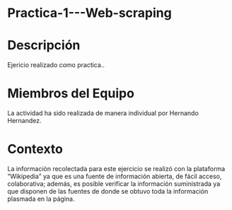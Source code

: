 # Practica-1---Web-scraping

# Descripción 

Ejericio realizado como practica..


# Miembros del Equipo 
La actividad ha sido realizada de manera individual por Hernando Hernandez.

# Contexto 
La información recolectada para este ejercicio se realizó con la plataforma “Wikipedia” ya que es una fuente de información abierta, de fácil acceso, colaborativa; además, es posible verificar la información suministrada ya que disponen de las fuentes de donde se obtuvo toda la información plasmada en la página. 
